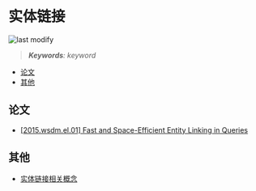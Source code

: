 实体链接
===
<!--START_SECTION:badge-->

![last modify](https://img.shields.io/static/v1?label=last%20modify&message=2025-08-02%2000%3A20%3A44&color=yellowgreen&style=flat-square)

<!--END_SECTION:badge-->
<!--info
top: false
hidden: true
-->

> ***Keywords**: keyword*

<!--START_SECTION:toc-->
- [论文](#论文)
- [其他](#其他)
<!--END_SECTION:toc-->


## 论文

- [[2015.wsdm.el.01] Fast and Space-Efficient Entity Linking in Queries](./2015.wsdm.el.01.md)

## 其他

- [实体链接相关概念](./实体链接相关概念.md)
